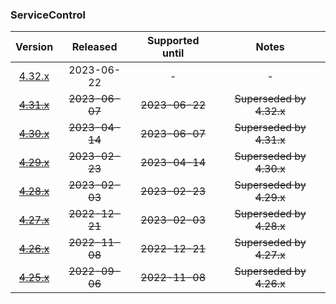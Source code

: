 ### ServiceControl

| Version   | Released       | Supported until   | Notes                             |
|:---------:|:--------------:|:-----------------:|:---------------------------------:|
| [4.32.x](https://www.nuget.org/packages/Particular.PlatformSample.ServiceControl/4.32.2) | 2023-06-22     | -                 | -                                 |
| [~~4.31.x~~](https://www.nuget.org/packages/Particular.PlatformSample.ServiceControl/4.31.0) | ~~2023-06-07~~ | ~~2023-06-22~~    | ~~Superseded by 4.32.x~~          |
| [~~4.30.x~~](https://www.nuget.org/packages/Particular.PlatformSample.ServiceControl/4.30.1) | ~~2023-04-14~~ | ~~2023-06-07~~    | ~~Superseded by 4.31.x~~          |
| [~~4.29.x~~](https://www.nuget.org/packages/Particular.PlatformSample.ServiceControl/4.29.3) | ~~2023-02-23~~ | ~~2023-04-14~~    | ~~Superseded by 4.30.x~~          |
| [~~4.28.x~~](https://www.nuget.org/packages/Particular.PlatformSample.ServiceControl/4.28.4) | ~~2023-02-03~~ | ~~2023-02-23~~    | ~~Superseded by 4.29.x~~          |
| [~~4.27.x~~](https://www.nuget.org/packages/Particular.PlatformSample.ServiceControl/4.27.7) | ~~2022-12-21~~ | ~~2023-02-03~~    | ~~Superseded by 4.28.x~~          |
| [~~4.26.x~~](https://www.nuget.org/packages/Particular.PlatformSample.ServiceControl/4.26.0) | ~~2022-11-08~~ | ~~2022-12-21~~    | ~~Superseded by 4.27.x~~          |
| [~~4.25.x~~](https://www.nuget.org/packages/Particular.PlatformSample.ServiceControl/4.25.2) | ~~2022-09-06~~ | ~~2022-11-08~~    | ~~Superseded by 4.26.x~~          |

